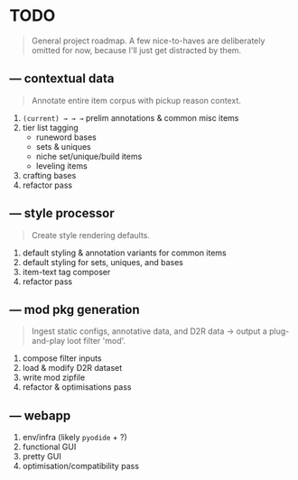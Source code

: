 # TODO

> General project roadmap. A few nice-to-haves are deliberately omitted for now, because I'll just get distracted by them.


— contextual data
---

> Annotate entire item corpus with pickup reason context.

1. `(current) → → →` prelim annotations & common misc items 
2. tier list tagging
    - runeword bases
    - sets & uniques
    - niche set/unique/build items
    - leveling items
3. crafting bases
4. refactor pass


— style processor
---

> Create style rendering defaults.

1. default styling & annotation variants for common items
2. default styling for sets, uniques, and bases
3. item-text tag composer
4. refactor pass


— mod pkg generation
---

> Ingest static configs, annotative data, and D2R data &rarr; output a plug-and-play loot filter 'mod'.

1. compose filter inputs
2. load & modify D2R dataset
3. write mod zipfile
4. refactor & optimisations pass


— webapp
---

1. env/infra (likely `pyodide` + ?)
2. functional GUI
3. pretty GUI
4. optimisation/compatibility pass
